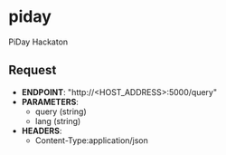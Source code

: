 # piday
PiDay Hackaton


## Request

- **ENDPOINT**: "http://<HOST_ADDRESS>:5000/query"
- **PARAMETERS**:
  - query (string)
  - lang (string)
- **HEADERS**:
  - Content-Type:application/json   
